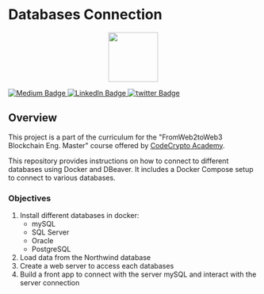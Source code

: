 # Databases Connection

<div align="center">

<figure><img src="https://github.com/cheetah-alo/FaucetAppEthereum/assets/51385472/45416c68-5512-4d6e-98d7-6f5e0db36ffe" alt="" width="100"><figcaption></figcaption></figure>

</div>

[![Medium Badge](https://img.shields.io/badge/Medium-black?style=for-the-badge\&logo=medium\&logoColor=white) ](https://medium.com/@techieesp)[![LinkedIn Badge](https://img.shields.io/badge/LinkedIn-blue?style=for-the-badge\&logo=linkedin\&logoColor=white) ](https://www.linkedin.com/in/jackybarraza/)[![twitter Badge](https://img.shields.io/badge/twitter-black?style=for-the-badge\&logo=X\&logoColor=white)](https://twitter.com/TechieESP\_)

## Overview

This project is a part of the curriculum for the "FromWeb2toWeb3 Blockchain Eng. Master" course offered by [CodeCrypto Academy](https://codecrypto.academy/).

This repository provides instructions on how to connect to different databases using Docker and DBeaver. It includes a Docker Compose setup to connect to various databases.

### Objectives

1. Install different databases in docker:
   * mySQL&#x20;
   * SQL Server
   * Oracle
   * PostgreSQL
2. Load data from the Northwind database
3. Create a web server to access each databases
4. Build a front app to connect with the server mySQL and interact with the server connection

###
